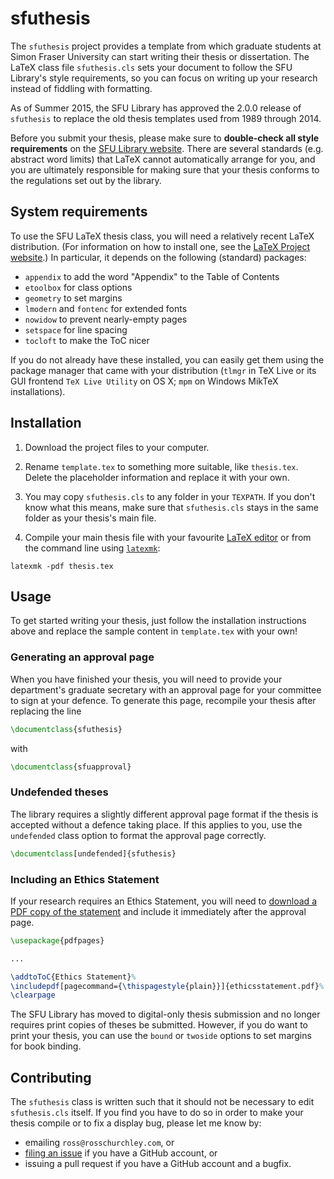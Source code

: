 # sfuthesis

The `sfuthesis` project provides a template from which graduate students at Simon Fraser University can start writing their thesis or dissertation.
The LaTeX class file `sfuthesis.cls` sets your document to follow the SFU Library's style requirements, so you can focus on writing up your research instead of fiddling with formatting.

As of Summer 2015, the SFU Library has approved the 2.0.0 release of `sfuthesis` to replace the old thesis templates used from 1989 through 2014.

Before you submit your thesis, please make sure to **double-check all style requirements** on the [SFU Library website](http://www.lib.sfu.ca/help/writing/thesis).
There are several standards (e.g. abstract word limits) that LaTeX cannot automatically arrange for you, and you are ultimately responsible for making sure that your thesis conforms to the regulations set out by the library.



## System requirements

To use the SFU LaTeX thesis class, you will need a relatively recent LaTeX distribution. (For information on how to install one, see the [LaTeX Project website](http://latex-project.org/ftp.html).)
In particular, it depends on the following (standard) packages:

- `appendix` to add the word "Appendix" to the Table of Contents
- `etoolbox` for class options
- `geometry` to set margins
- `lmodern` and `fontenc` for extended fonts
- `nowidow` to prevent nearly-empty pages
- `setspace` for line spacing
- `tocloft` to make the ToC nicer

If you do not already have these installed, you can easily get them using the package manager that came with your distribution (`tlmgr` in TeX Live or its GUI frontend `TeX Live Utility` on OS X; `mpm` on Windows MikTeX installations).


## Installation

1. Download the project files to your computer.

2. Rename `template.tex` to something more suitable, like `thesis.tex`. Delete the placeholder information and replace it with your own.

3. You may copy `sfuthesis.cls` to any folder in your `TEXPATH`. If you don't know what this means, make sure that `sfuthesis.cls` stays in the same folder as your thesis's main file.

4. Compile your main thesis file with your favourite [LaTeX editor][editors] or from the command line using [`latexmk`][latexmk]:

```
latexmk -pdf thesis.tex
```


## Usage

To get started writing your thesis, just follow the installation instructions above and replace the sample content in `template.tex` with your own!


### Generating an approval page

When you have finished your thesis, you will need to provide your department's graduate secretary with an approval page for your committee to sign at your defence.
To generate this page, recompile your thesis after replacing the line

```latex
\documentclass{sfuthesis}
```

with

```latex
\documentclass{sfuapproval}
```


### Undefended theses

The library requires a slightly different approval page format if the thesis is accepted without a defence taking place.
If this applies to you, use the `undefended` class option to format the approval page correctly.

```latex
\documentclass[undefended]{sfuthesis}
```


### Including an Ethics Statement

If your research requires an Ethics Statement, you will need to [download a PDF copy of the statement][ethics] and include it immediately after the approval page.

```latex
\usepackage{pdfpages}

...

\addtoToC{Ethics Statement}%
\includepdf[pagecommand={\thispagestyle{plain}}]{ethicsstatement.pdf}%
\clearpage
```

The SFU Library has moved to digital-only thesis submission and no longer requires print copies of theses be submitted. However, if you do want to print your thesis, you can use the `bound` or `twoside` options to set margins for book binding.



## Contributing

The `sfuthesis` class is written such that it should not be necessary to edit `sfuthesis.cls` itself.
If you find you have to do so in order to make your thesis compile or to fix a display bug, please let me know by:

- emailing `ross@rosschurchley.com`, or
- [filing an issue][newissue] if you have a GitHub account, or
- issuing a pull request if you have a GitHub account and a bugfix.

[download]: https://github.com/rchurchley/thesis-template/archive/master.zip
[editors]: http://en.wikipedia.org/wiki/Comparison_of_TeX_editors
[newissue]: https://github.com/rchurchley/sfuthesis/issues/new
[latexmk]: http://ctan.math.ca/tex-archive/support/latexmk/latexmk.pdf
[ethics]: http://www.lib.sfu.ca/help/publish/thesis/regulations#ethics-statement
